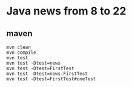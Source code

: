 # Java news from 8 to 22

## maven
```
mvn clean
mvn compile
mvn test
mvn test -Dtest=news
mvn test -Dtest=FirstTest
mvn test -Dtest=news.FirstTest
mvn test -Dtest=FirstTest#oneTest
```